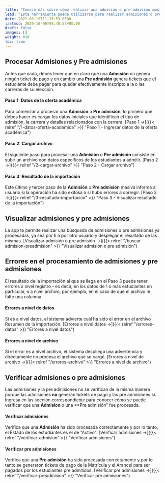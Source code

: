 ```yaml
---
title: "Conoce más sobre cómo realizar una admisión o pre admisión masiva"
lead: "Esta herramienta puede utilizarse para realizar admisiones o pre admisiones de forma masiva, es decir por lotes y en tres simples pasos mediante la carga de un archivo que pueden contener cientos de registros de estudiantes."
date: 2022-08-19T11:15:53-0300
lastmod: 2020-10-06T08:48:57+00:00
draft: false
images: []
weight: 010
toc: true
---
```


## Procesar Admisiones y Pre admisiones

Antes que nada, debes tener que en claro que una **Admisión** no genera ningún ticket de pago y en cambio una **Pre admisión** genera tickets que el estudiante debe pagar para quedar efectivamente inscripto a la o las carreras de su elección.

#### Paso 1: Datos de la oferta académica

Para comenzar a procesar una **Admisión** o **Pre admisión**, lo primero que debes hacer es cargar los datos iniciales que identifican el tipo de admisión, la carrera y detalles relacionados con la carrera. [Paso 1 →]({{< relref "/1-datos-oferta-academica" >}} "Paso 1 - Ingresar datos de la oferta académica")


#### Paso 2: Cargar archivo

El siguiente paso para procesar una **Admisión** o **Pre admisión** consiste en subir un archivo con datos específicos de los estudiantes a admitir. [Paso 2 →]({{< relref "/2-cargar-archivo" >}} "Paso 2 - Cargar archivo")

#### Paso 3: Resultado de la importación

Este último y tercer paso de la **Admisión** o **Pre admisión** masiva informa al usuario si la operación ha sido exitosa o si hubo errores a corregir. [Paso 3 →]({{< relref "/3-resultado-importacion" >}} "Paso 3 - Visualizar resultado de la importación")

## Visualizar admisiones y pre admisiones

La app te permite realizar una búsqueda de admisiones o pre admisiones ya procesadas, ya sea por tí o por otro usuario y desplegar el resultado de las mismas. [Visualizar admisión o pre admisión →]({{< relref "/buscar-admision-preadmision" >}} "Visualizar admisión o pre admisión")

## Errores en el procesamiento de admisiones y pre admisiones

El resultado de la importación al que se llega en el Paso 3 puede tener errores a nivel registro - es decir, en los datos de 1 o más estudiantes en particular, o a nivel archivo, por ejemplo, en el caso de que el archivo le falte una columna.

#### Errores a nivel de datos

Si es a nivel datos, el sistema advierte cuál ha sido el error en el archivo Resumen de la importación. [Errores a nivel datos →]({{< relref "/errores-datos" >}} "Errores a nivel datos")

#### Errores a nivel de archivo

Si el error es a nivel archivo, el sistema despliega una advertencia y directamente no procesa el archivo que se cargó. [Errores a nivel de archivo →]({{< relref "/errores-archivo" >}} "Errores a nivel de archivo")

## Verificar admisiones o pre admisiones

Las admisiones y la pre admisiones no se verifican de la misma manera porque las admisiones **no** generan tickets de pago y las pre admisiones sí. Ingresa en las sección correspondiente para conocer cómo se puede verificar que una **Admision** o una **Pre admisión" fue procesada.

#### Verificar admisiones

Verifica que una **Admisión** ha sido procesada correctamente y por lo tanto, el Estado de los estudiantes es el de "Activo". [Verificar admisiones →]({{< relref "/verificar-admision" >}} "Verificar admisiones")

#### Verificar pre admisiones

Verifica que una **Pre admisión** ha sido procesada correctamente y por lo tanto se generaron tickets de pago de la Matrícula y el Arancel para ser pagados por los estudiantes pre admitidos. [Verificar pre admisiones →]({{< relref "/verificar-preadmision" >}} "Verificar pre admisiones")